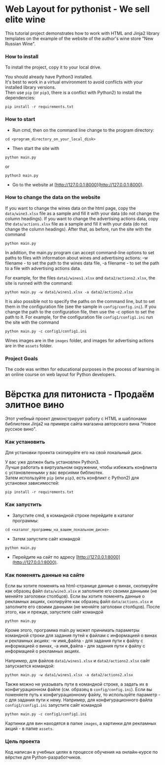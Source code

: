 # Web Layout for pythonist - We sell elite wine

This tutorial project demonstrates how to work with HTML and Jinja2 library templates on the example of the website of the author's wine store "New Russian Wine".

### How to install

To install the project, copy it to your local drive.

You should already have Python3 installed.<br>
It's best to work in a virtual environment to avoid conflicts with your installed library versions.<br>
Then use `pip` (or `pip3`, there is a conflict with Python2) to install the dependencies:
```
pip install -r requirements.txt
```

### How to start

- Run cmd, then on the command line change to the program directory: 
```
cd <program_directory_on_your_local_disk>
```
- Then start the site with 
```
python main.py
```
or
```
python3 main.py
```
- Go to the website at [http://127.0.0.1:8000](http://127.0.0.1:8000).

### How to change the data on the website

If you want to change the wines data on the html page, copy the `data/wine3.xlsx` file as a sample and fill it with your data (do not change the column headings). If you want to change the advertising actions data, copy the `data/actions.xlsx` file as a sample and fill it with your data (do not change the column headings). After that, as before, run the site with the command
```
python main.py
```

In addition, the main.py program can accept command-line options to set paths to files with information about wines and advertising actions:
-w filename - to set the path to the wines data file,
-a filename - to set the path to a file with advertising actions data.

For example, for the files `data1/wines1.xlsx` and `data2/actions2.xlsx`, the site is runned with the command:
```
python main.py -w data1/wines1.xlsx -a data2/actions2.xlsx
```

It is also possible not to specify the paths on the command line, but to set them in the configuration file (see the sample in `config/config.ini`).
If you change the path to the configuration file, then use the -c option to set the path to it. For example, for the configuration file `config1/config1.ini`
run the site with the command
```
python main.py -c config1/config1.ini
```

Wines images are in the `images` folder, and images for advertising actions are in the `assets` folder.

### Project Goals

The code was written for educational purposes in the process of learning in an online course on web layout for Python developers.



# Вёрстка для питониста - Продаём элитное вино

Этот учебный проект демонстрирует работу с HTML и шаблонами библиотеки Jinja2 на примере сайта магазина авторского вина "Новое русское вино".

### Как установить

Для установки проекта скопируйте его на свой локальный диск.

У вас уже должен быть установлен Python3.<br>
Лучше работать в виртуальном окружении, чтобы избежать конфликта с установленными у вас версиями библиотек.<br>
Затем используйте `pip` (или `pip3`, есть конфликт с Python2) для установки зависимостей:
```
pip install -r requirements.txt
```

### Как запустить

- Запустите cmd, в командной строке перейдите в каталог программы: 
```
cd <каталог_программы_на_вашем_локальном_диске>
```
- Затем запустите сайт командой 
```
python main.py
```
- Перейдите на сайт по адресу [http://127.0.0.1:8000](http://127.0.0.1:8000).

### Как поменять данные на сайте

Если вы хотите поменять на html-странице данные о винах, скопируйте как образец файл `data/wine3.xlsx` и заполните его своими данными (не меняйте заголовки столбцов). Если вы хотите поменять данные о рекламных акциях, скопируйте как образец файл `data/actions.xlsx` и заполните его своими данными (не меняйте заголовки столбцов). После этого, как и прежде, запустите сайт командой
```
python main.py
```

Кроме этого, программа main.py может принимать параметры командной строки для задания путей к файлам с информацией о винах и рекламных акциях:
-w имя_файла - для задания пути к файлу с информацией о винах,
-a имя_файла - для задания пути к файлу с информацией о рекламных акциях.

Например, для файлов `data1/wines1.xlsx` и `data2/actions2.xlsx` сайт запускается командой:
```
python main.py -w data1/wines1.xlsx -a data2/actions2.xlsx
```

Также можно не указывать пути в командной строке, а задать их в конфигурационном файле (см. образец в `config/config.ini`).
Если вы поменяете путь к конфигурационному файлу, то используйте параметр -c для задания пути к нему. Например, для конфигурационного файла `config1/config1.ini` 
запустите сайт командой
```
python main.py -c config1/config1.ini
```

Картинки для вин находятся в папке `images`, а картинки для рекламных акций - в папке `assets`.

### Цель проекта

Код написан в учебных целях в процессе обучения на онлайн-курсе по вёрстке для Python-разработчиков.
